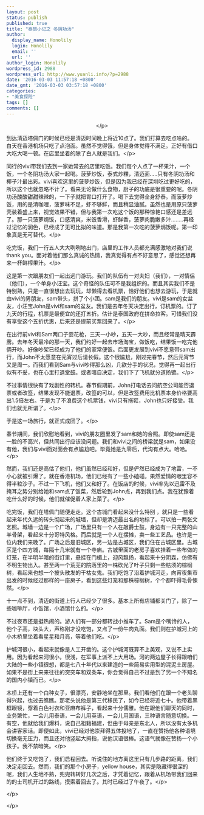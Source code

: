 ```yaml
---
layout: post
status: publish
published: true
title: "泰旅小记之 冬阴功汤"
author:
  display_name: Honolily
  login: Honolily
  email: ''
  url: ''
author_login: Honolily
wordpress_id: 2988
wordpress_url: http://www.yuanli.info/?p=2988
date: '2016-03-03 11:57:18 +0800'
date_gmt: '2016-03-03 03:57:18 +0800'
categories:
- "美食探险"
tags: []
comments: []
---
```

<p style="text-align: center;"><&#47;p></p>
<p style="text-align: left;">到达清迈塔佩门的时候已经是清迈时间晚上将近10点了。我们打算去吃点啥的。白天在香港机场只吃了点泡面。虽然不觉得饿，但是身体觉得不满足。正好有借口大吃大喝一顿。在店里坐着的除了白人就是我们。<&#47;p></p>
<p style="text-align: left;">同行的vivi带我们去到一家她常去的店里吃饭。我们每个人点了一杯果汁，一个饭，一个冬阴功汤大家一起喝。菠萝炒饭，泰式炒粿，清迈面.....只有冬阴功汤和椰子汁最出彩。vivi喜欢这里的菠萝炒饭，但是因为我已经在深圳吃过更好吃的，所以这个也就忽略不计了。看来无论做什么食物，厨子的功底是很重要的呢。冬阴功汤酸酸甜甜辣辣的，一下子就把胃口打开了。喝下去觉得全身舒泰。而菠萝炒饭，用的是清咖哩，菠萝味不足，虾不够鲜，而且稍显油腻。虽然也是用原只菠萝壳装着盛上来，视觉效果不错，但与我第一次吃这个饭的那种惊艳口感还是差远了。那一只菠萝焗饭，口感清爽，米饭香滑，虾鲜香，菠萝肉脆嫩多汁........再经过记忆的润色，已经成了无可比拟的味道。那是我第一次吃的菠萝焗饭呢。第一印象真是无可替代。<&#47;p></p>
<p style="text-align: left;">吃完饭，我们一行五人大大咧咧地出门，店里的工作人员都充满感激地对我们说thank you。面对着他们那么真诚的热情，我真觉得有点不好意思了，感觉还想再来一杯鲜榨果汁。<&#47;p></p>
<p style="text-align: left;">这是第一次跟朋友们一起出远门游玩。我们的队伍有一对夫妇（我们），一对情侣（他们），一个单身小汪宝。这个奇怪的队伍可不是我组织的。而且其实我们不是特别熟，只是一直很想出去玩玩，却懒得去看机票，恰好他们也想去游玩，于是就由vivi的男朋友，sam带头，拼了个小团。sam是我们的朋友。vivi是sam的女盆友，小汪宝John是vivi和sam的盆友。我们是去年冬天决定出行，订机票的。订了九天的行程，机票是最便宜的还打五折。估计是泰国政府在拼命拉客。可惜我们没有享受这个五折优惠，后来还是提前买票回来了。<&#47;p></p>
<p style="text-align: left;">在出行前vivi和Sam两口子耍花枪，三天一小吵，五天一大吵，而且经常是晴天霹雳。去年冬天最冷的那一天，我们约好一起去市场淘宝，做饭吃，结果饭一吃完他俩开吵。好像吵架已经成为了他们的家常便饭。后面更发展到vivi不愿意带sam出行，而John不太愿意在元宵过后请长假。这个很尴尬，刚过完春节，然后元宵节又是周一。而我们看到Sam与vivi吵得那么凶，几欲分手的状况，觉得再一起出行似有不妥，也在心里打退堂鼓。或者暗自决定，我们下了飞机就分道扬镳。<&#47;p></p>
<p style="text-align: left;">不过事情很快有了戏剧性的转机。春节假期前，John打电话去问航空公司能否退票或者改签，结果发现不能退票，改签的可以，但是改签费用比机票本身价格要高出1.5倍左右。于是为了不浪费这个机票钱，vivi只有拖鞋，John也只好接受。我们也就无所谓了。<&#47;p></p>
<p style="text-align: left;">于是这一场旅行，就正式成团了。<&#47;p></p>
<p style="text-align: left;">春节期间，我们欣慰地看到，vivi的朋友圈里发了sam和她的合照。即使sam还是一脸的不高兴，但共同出行应该没问题。我们和vivi之间的桥梁就是sam，如果没有他，我们与vivi面对面会有点尴尬吧。毕竟她是九零后，代沟有点大。哈哈。<&#47;p></p>
<p style="text-align: left;">然而，我们还是高估了他们，他们虽然已经和好，但是俨然已经成为了地雷，一不小心就被引爆了。就在香港机场，他们已经有了一些小磕碰。果然爱情的眼里容不得半粒沙子。不过一下飞机，他们又和好了。在饭店的时候，vivi率先以迅雷不及掩耳之势分别给她和sam点了饭菜，然后轮到John点，再到我们点。我在犹豫着吃什么好的时候，他们就催促着人家上菜了。<&#47;p></p>
<p style="text-align: left;">吃完饭，我们在塔佩门随便走走。这个古城门看起来没什么特别 ，就只是一些看起来年代久远的砖头彻起来的城墙，但却是清迈最出名的地标了。可以拍一两张文艺照。城墙一边是一个广场，广场里只有一个人在敲爵士鼓，身边有一只完整的山羊骨架，看起来十分哥特风格。而后就是一个人在摆摊，卖一些工艺品。也许是一位内我们来晚了。广场之后是旧城区，另一边是古城区，我们住在古城区里。古城区是个四方城，每隔十几米就有一个寺庙。古城里面的老房子喜欢挂着一些布做的灯笼，在半明半暗的街灯里，悬挂在门楣上，迎风飘扬，看起来十分阴森，仿佛有不明生物出入。甚至两一个荒芜的院落里的一株砍光了叶子只剩一些枯须的棕榈树，看起来也想一个披头散发的干枯女鬼。我们吃饱了沿着护城河走，向宵夜集市出发的时候经过那样的一座房子，看到这些灯笼和那株棕榈树，个个都吓得毛骨悚然。<&#47;p></p>
<p style="text-align: left;">十一点不到，清迈的街道上行人已经少了很多。基本上所有店铺都关门了，除了一些咖啡厅，小饭馆，小酒馆什么的。<&#47;p></p>
<p style="text-align: left;">不过夜市还是挺热闹的。游人们有一部分都转战小推车了。Sam是个嘴馋的人，他个子高，块头大，声称刚才没吃饱，又点了一份牛肉丸面。我们则在护城河上的小木桥里坐着看星星和月亮，等着他们吃。<&#47;p></p>
<p style="text-align: left;">护城河很小，看起来就像是人工开凿的。这个护城河既算不上美观，又说不上实用。因为看起来河很小，很浅，在军事上派不上大用场。河的两边屋子长得跟咱们大陆的一些小镇很想，都是七八十年代以来建造的一些简易实用型的混泥土房屋。如果不是街上来来往往的突突车和双条车，你会觉得自己不过是到了另一个不知名的国内小镇而已。<&#47;p></p>
<p style="text-align: left;">木桥上还有一个白种女子，很漂亮，安静地坐在那里。我们看他们在跟一个老头聊得兴起，也过去瞧瞧。那老头说他是第三代移民了，如今已经将近七十。他带着黑框眼镜，穿着白色衬衣和亚麻布裤子，看起来十分儒雅。他在跟他们聊天的同时，业务繁忙，一会儿用泰语，一会儿用英语，一会儿用国语，三种语言随意切换。一有空，他就给我们爆料，说自己祖籍福建，但由于母亲是东北人，所以没有太多机会讲客家话。即便如此，vivi已经对他崇拜得五体投地了，一直在赞扬他各种语境切换毫无压力，而且还对他竖起大拇指，说他汉语很棒。这语气就像在赞扬一个小孩子。我不禁暗笑。<&#47;p></p>
<p style="text-align: left;">他们终于又吃饱了，我们启程回去。听说住的地方离这里只有几步路的距离，我们决定走回去。然而，我们的那个小房子，yellow house，其实是隐藏得很深的呢，我们人生地不熟，兜兜转转好几次之后，才凭着记忆，跟着从机场带我们回来的的士司机开过的路线，摸索着回去了。其时已经过了午夜了。<&#47;p></p>
<p style="text-align: left;"><&#47;p></p>
<p style="text-align: left;"><&#47;p></p>
